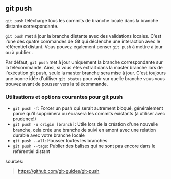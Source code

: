 ## git push 

`git push` télécharge tous les commits de branche locale dans la branche 
distante correspondante.

`git push` met à jour la branche distante avec des validations locales. 
C'est l'une des quatre commandes de Git qui déclenche une interaction 
avec le référentiel distant. Vous pouvez également penser `git push`
à mettre à jour ou à publier .

Par défaut, `git push` met à jour uniquement la branche correspondante sur 
la télécommande. Ainsi, si vous êtes extrait dans la master branche lors 
de l'exécution git push, seule la master branche sera mise à jour. 
C'est toujours une bonne idée d'utiliser `git status` pour voir sur quelle 
branche vous vous trouvez avant de pousser vers la télécommande.

### Utilisations et options courantes pour git push

- `git push -f`: Forcer un push qui serait autrement bloqué, généralement parce qu'il supprimera ou écrasera les commits existants (à utiliser avec prudence!)
- `git push -u origin [branch]`: Utile lors de la création d'une nouvelle branche, cela crée une branche de suivi en amont avec une relation durable avec votre branche locale
- `git push --all`: Pousser toutes les branches
- `git push --tags`: Publier des balises qui ne sont pas encore dans le référentiel distant

sources:
>https://github.com/git-guides/git-push
